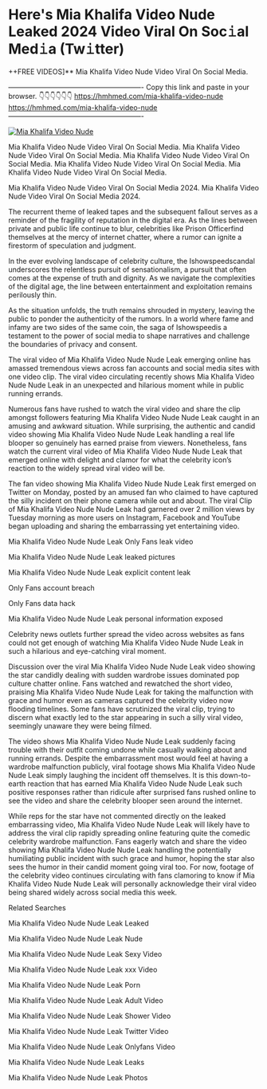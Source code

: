# Here's Mia Khalifa Video Nude Leaked 2024 Video Viral On Soc𝚒al Med𝚒a (Tw𝚒tter)

++FREE VIDEOS]** Mia Khalifa Video Nude Video Viral On Social Media.

———————————————————-
Copy this link and paste in your browser.
👇👇👇👇👇👇
https://hmhmed.com/mia-khalifa-video-nude
https://hmhmed.com/mia-khalifa-video-nude
———————————————————-

[![Mia Khalifa Video Nude](https://i.imgur.com/dJHk4Zq.gif)](https://hmhmed.com/mia-khalifa-video-nude)

Mia Khalifa Video Nude Video Viral On Social Media. Mia Khalifa Video Nude Video Viral On Social Media. Mia Khalifa Video Nude Video Viral On Social Media. Mia Khalifa Video Nude Video Viral On Social Media. Mia Khalifa Video Nude Video Viral On Social Media.

Mia Khalifa Video Nude Video Viral On Social Media 2024. Mia Khalifa Video Nude Video Viral On Social Media 2024.

The recurrent theme of leaked tapes and the subsequent fallout serves as a reminder of the fragility of reputation in the digital era. As the lines between private and public life continue to blur, celebrities like Prison Officerfind themselves at the mercy of internet chatter, where a rumor can ignite a firestorm of speculation and judgment.

In the ever evolving landscape of celebrity culture, the Ishowspeedscandal underscores the relentless pursuit of sensationalism, a pursuit that often comes at the expense of truth and dignity. As we navigate the complexities of the digital age, the line between entertainment and exploitation remains perilously thin.

As the situation unfolds, the truth remains shrouded in mystery, leaving the public to ponder the authenticity of the rumors. In a world where fame and infamy are two sides of the same coin, the saga of Ishowspeedis a testament to the power of social media to shape narratives and challenge the boundaries of privacy and consent.

The viral video of Mia Khalifa Video Nude Nude Leak emerging online has amassed tremendous views across fan accounts and social media sites with one video clip. The viral video circulating recently shows Mia Khalifa Video Nude Nude Leak in an unexpected and hilarious moment while in public running errands.

Numerous fans have rushed to watch the viral video and share the clip amongst followers featuring Mia Khalifa Video Nude Nude Leak caught in an amusing and awkward situation. While surprising, the authentic and candid video showing Mia Khalifa Video Nude Nude Leak handling a real life blooper so genuinely has earned praise from viewers. Nonetheless, fans watch the current viral video of Mia Khalifa Video Nude Nude Leak that emerged online with delight and clamor for what the celebrity icon’s reaction to the widely spread viral video will be.

The fan video showing Mia Khalifa Video Nude Nude Leak first emerged on Twitter on Monday, posted by an amused fan who claimed to have captured the silly incident on their phone camera while out and about. The viral Clip of Mia Khalifa Video Nude Nude Leak had garnered over 2 million views by Tuesday morning as more users on Instagram, Facebook and YouTube began uploading and sharing the embarrassing yet entertaining video.

Mia Khalifa Video Nude Nude Leak Only Fans leak video

Mia Khalifa Video Nude Nude Leak leaked pictures

Mia Khalifa Video Nude Nude Leak explicit content leak

Only Fans account breach

Only Fans data hack

Mia Khalifa Video Nude Nude Leak personal information exposed

Celebrity news outlets further spread the video across websites as fans could not get enough of watching Mia Khalifa Video Nude Nude Leak in such a hilarious and eye-catching viral moment.

Discussion over the viral Mia Khalifa Video Nude Nude Leak video showing the star candidly dealing with sudden wardrobe issues dominated pop culture chatter online. Fans watched and rewatched the short video, praising Mia Khalifa Video Nude Nude Leak for taking the malfunction with grace and humor even as cameras captured the celebrity video now flooding timelines. Some fans have scrutinized the viral clip, trying to discern what exactly led to the star appearing in such a silly viral video, seemingly unaware they were being filmed.

The video shows Mia Khalifa Video Nude Nude Leak suddenly facing trouble with their outfit coming undone while casually walking about and running errands. Despite the embarrassment most would feel at having a wardrobe malfunction publicly, viral footage shows Mia Khalifa Video Nude Nude Leak simply laughing the incident off themselves. It is this down-to-earth reaction that has earned Mia Khalifa Video Nude Nude Leak such positive responses rather than ridicule after surprised fans rushed online to see the video and share the celebrity blooper seen around the internet.

While reps for the star have not commented directly on the leaked embarrassing video, Mia Khalifa Video Nude Nude Leak will likely have to address the viral clip rapidly spreading online featuring quite the comedic celebrity wardrobe malfunction. Fans eagerly watch and share the video showing Mia Khalifa Video Nude Nude Leak handling the potentially humiliating public incident with such grace and humor, hoping the star also sees the humor in their candid moment going viral too. For now, footage of the celebrity video continues circulating with fans clamoring to know if Mia Khalifa Video Nude Nude Leak will personally acknowledge their viral video being shared widely across social media this week.

Related Searches

Mia Khalifa Video Nude Nude Leak Leaked

Mia Khalifa Video Nude Nude Leak Nude

Mia Khalifa Video Nude Nude Leak Sexy Video

Mia Khalifa Video Nude Nude Leak xxx Video

Mia Khalifa Video Nude Nude Leak Porn

Mia Khalifa Video Nude Nude Leak Adult Video

Mia Khalifa Video Nude Nude Leak Shower Video

Mia Khalifa Video Nude Nude Leak Twitter Video

Mia Khalifa Video Nude Nude Leak Onlyfans Video

Mia Khalifa Video Nude Nude Leak Leaks

Mia Khalifa Video Nude Nude Leak Photos